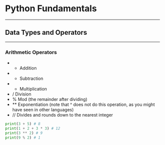 # Python Fundamentals
----


## Data Types and Operators 
---
### Arithmetic Operators

* + Addition
* - Subtraction
* * Multiplication
* / Division
* % Mod (the remainder after dividing)
* ** Exponentiation (note that ^ does not do this operation, as you might have seen in other languages)
* // Divides and rounds down to the nearest integer

```py
print(3 + 5) # 8
print(1 + 2 + 3 * 3) # 12
print(3 ** 2) # 9
print(9 % 2) # 1
```
